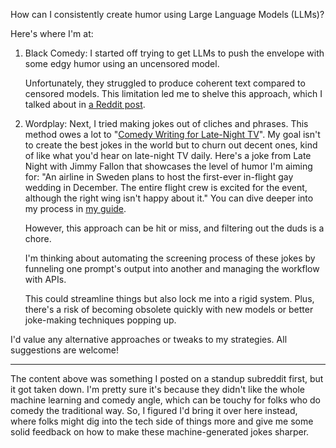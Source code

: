 How can I consistently create humor using Large Language Models (LLMs)?

Here's where I'm at:

1. Black Comedy: I started off trying to get LLMs to push the envelope with some edgy humor using an uncensored model.

   Unfortunately, they struggled to produce coherent text compared to censored models. This limitation led me to shelve this approach, which I talked about in [a Reddit post](https://old.reddit.com/r/PromptEngineering/comments/1c3e85q/seeking_an_uncensored_capable_language_model_for).

1. Wordplay: Next, I tried making jokes out of cliches and phrases. This method owes a lot to "[Comedy Writing for Late-Night TV](https://www.goodreads.com/en/book/show/22350931)". My goal isn't to create the best jokes in the world but to churn out decent ones, kind of like what you'd hear on late-night TV daily. Here's a joke from Late Night with Jimmy Fallon that showcases the level of humor I'm aiming for: "An airline in Sweden plans to host the first-ever in-flight gay wedding in December. The entire flight crew is excited for the event, although the right wing isn't happy about it." You can dive deeper into my process in [my guide](https://github.com/8ta4/gag/blob/dc2d14dd05a0c0c200afcc6fbced38fc176f99b6/README.md).

   However, this approach can be hit or miss, and filtering out the duds is a chore.

   I'm thinking about automating the screening process of these jokes by funneling one prompt's output into another and managing the workflow with APIs.

   This could streamline things but also lock me into a rigid system. Plus, there's a risk of becoming obsolete quickly with new models or better joke-making techniques popping up.

I'd value any alternative approaches or tweaks to my strategies. All suggestions are welcome!

---

The content above was something I posted on a standup subreddit first, but it got taken down. I'm pretty sure it's because they didn't like the whole machine learning and comedy angle, which can be touchy for folks who do comedy the traditional way. So, I figured I'd bring it over here instead, where folks might dig into the tech side of things more and give me some solid feedback on how to make these machine-generated jokes sharper.
